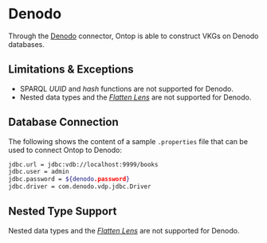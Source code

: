 # Denodo

Through the [Denodo](https://www.denodo.com/en) connector, Ontop is able to construct VKGs on Denodo databases.

## Limitations & Exceptions

- SPARQL _UUID_ and _hash_ functions are not supported for Denodo.
- Nested data types and the [_Flatten Lens_](../guide/advanced/lenses.md#flattenlens) are not supported for Denodo.

## Database Connection

The following shows the content of a sample `.properties` file that can be used to connect Ontop to Denodo:

```bash
jdbc.url = jdbc:vdb://localhost:9999/books
jdbc.user = admin
jdbc.password = ${denodo.password}
jdbc.driver = com.denodo.vdp.jdbc.Driver
```

## Nested Type Support

Nested data types and the [_Flatten Lens_](../guide/advanced/lenses.md#flattenlens) are not supported for Denodo.